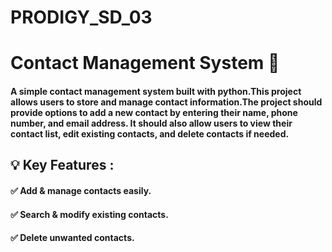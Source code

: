 # PRODIGY_SD_03

# **Contact Management System** 📖

#### A simple contact management system built with python.This project allows users to store and manage contact information.The project should provide options to add a new contact by entering their name, phone number, and email address. It should also allow users to view their contact list, edit existing contacts, and delete contacts if needed.

## 💡 **Key Features :**

#### ✅ Add & manage contacts easily. 

#### ✅ Search & modify existing contacts.

#### ✅ Delete unwanted contacts.
